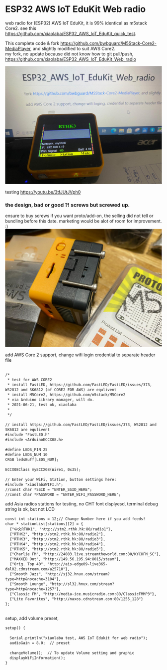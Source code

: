 # ESP32 AWS IoT EduKit Web radio  

web radio for (ESP32) AWS IoT EduKit, it is 99% identical as m5stack Core2. see this https://github.com/xiaolaba/ESP32_AWS_IoT_EduKit_quick_test.

This complete code & fork https://github.com/bwbguard/M5Stack-Core2-MediaPlayer, and slightly modified to suit AWS Core2.   
my fork, no update because did not know how to git pull/push, https://github.com/xiaolaba/ESP32_AWS_IoT_EduKit_Web_radio  


![ESP32_AWS_IoT_EduKit_Web_radio.jpg](ESP32_AWS_IoT_EduKit_Web_radio.jpg)


testing https://youtu.be/3tfJUtJVph0   


### the design, bad or good ?! screws but screwed up.
ensure to buy screws if you want proto/add-on, the selling did not tell or bundling before this date. marketing would be alot of room for improvement.  :)
![ESP32_AWS_IoT_EduKit_screw_screwed.jpg](ESP32_AWS_IoT_EduKit_screw_screwed.jpg)  






add AWS Core 2 support, change wifi login credential to separate header file

```

/*
 * test for AWS CORE2
 * install FastLED, https://github.com/FastLED/FastLED/issues/373, WS2812 and SK6812 (of CORE2 FOR AWS) are equlivent
 * install M5Core2, https://github.com/m5stack/M5Core2 
 * via Arduino Library manager, will do.
 * 2021-06-21, test ok, xiaolaba
 * 
 */

// install https://github.com/FastLED/FastLED/issues/373, WS2812 and SK6812 are equlivent
#include "FastLED.h"
#include <ArduinoECCX08.h>

#define LEDS_PIN 25
#define LEDS_NUM 10
CRGB ledsBuff[LEDS_NUM];

ECCX08Class myECCX08(Wire1, 0x35);

// Enter your WiFi, Station, button settings here:
#include "xiaolabaWIFI.h";
//const char *SSID = "ENTER_SSID_HERE";
//const char *PASSWORD = "ENTER_WIFI_PASSWORD_HERE";
```



add Asia radios stations for testing, no CHT font displyesd, terminal debug string is ok, but not LCD  
```
const int stations = 12;// Change Number here if you add feeds!
char * stationList[stations][2] = {
  {"中文RTHK1", "http://stm2.rthk.hk:80/radio1"},
  {"RTHK2", "http://stm2.rthk.hk:80/radio2"},
  {"RTHK3", "http://stm2.rthk.hk:80/radio3"},
  {"RTHK4", "http://stm2.rthk.hk:80/radio4"},
  {"RTHK5", "http://stm2.rthk.hk:80/radio5"},
  {"Charlie FM", "http://24083.live.streamtheworld.com:80/KYCHFM_SC"},
  {"MAXXED Out", "http://149.56.195.94:8015/steam"},
  {"Orig. Top 40", "http://ais-edge09-live365-dal02.cdnstream.com/a25710"},
  {"Smooth Jazz", "http://sj32.hnux.com/stream?type=http&nocache=3104"},
  {"Smooth Lounge", "http://sl32.hnux.com/stream?type=http&nocache=1257"},
  {"Classic FM", "http://media-ice.musicradio.com:80/ClassicFMMP3"},
  {"Lite Favorites", "http://naxos.cdnstream.com:80/1255_128"}
};


```


setup, add volume preset,  

```
setup() {

  Serial.println("xiaolaba test, AWS IoT Edukit for web radio");
  audioGain = 8.0;  // preset
  
  changeVolume();  // To update Volume setting and graphic
  displayWiFiInformation();
}
```
